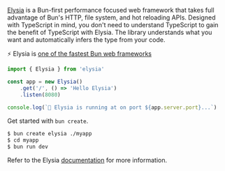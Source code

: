[Elysia](https://elysiajs.com) is a Bun-first performance focused web framework that takes full advantage of Bun's HTTP, file system, and hot reloading APIs.
Designed with TypeScript in mind, you don't need to understand TypeScript to gain the benefit of TypeScript with Elysia. The library understands what you want and automatically infers the type from your code.

:zap: Elysia is [one of the fastest Bun web frameworks](https://github.com/SaltyAom/bun-http-framework-benchmark)

```ts#server.ts
import { Elysia } from 'elysia'

const app = new Elysia()
	.get('/', () => 'Hello Elysia')
	.listen(8080)
	 
console.log(`🦊 Elysia is running at on port ${app.server.port}...`)
```

Get started with `bun create`.

```bash
$ bun create elysia ./myapp
$ cd myapp
$ bun run dev
```

Refer to the Elysia [documentation](https://elysiajs.com/quick-start.html) for more information.
